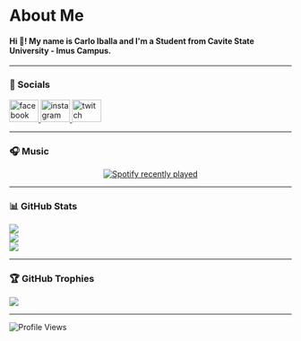 <h1 align="left">About Me</h1>

<h4 align="left">Hi 👋! My name is Carlo Iballa and I'm a Student from Cavite State University - Imus Campus.</h4>

---

### 📱 Socials

<div align="left">
  <a href="https://www.facebook.com/carlo.iballa.1/" target="_blank">
    <img src="https://raw.githubusercontent.com/maurodesouza/profile-readme-generator/master/src/assets/icons/social/facebook/default.svg" width="52" height="40" alt="facebook logo" />
  </a>
  <a href="https://www.instagram.com/caaarlooooo_/" target="_blank">
    <img src="https://raw.githubusercontent.com/maurodesouza/profile-readme-generator/master/src/assets/icons/social/instagram/default.svg" width="52" height="40" alt="instagram logo" />
  </a>
  <a href="https://www.twitch.tv/buuurst_" target="_blank">
    <img src="https://raw.githubusercontent.com/maurodesouza/profile-readme-generator/master/src/assets/icons/social/twitch/default.svg" width="52" height="40" alt="twitch logo" />
  </a>
</div>

---

### 🎧 Music

<div align="center">
  <a href="https://open.spotify.com/user/31ytbawcp4ixduutzozulig2og3u" target="_blank">
    <img src="https://spotify-recently-played-readme.vercel.app/api?user=31ytbawcp4ixduutzozulig2og3u&count=3&unique=true" alt="Spotify recently played" />
  </a>
</div>

---

### 📊 GitHub Stats

![](https://github-readme-stats.vercel.app/api?username=iballacarlo&theme=dark&hide_border=false&include_all_commits=false&count_private=false)<br/>
![](https://nirzak-streak-stats.vercel.app/?user=iballacarlo&theme=dark&hide_border=false)<br/>
![](https://github-readme-stats.vercel.app/api/top-langs/?username=iballacarlo&theme=dark&hide_border=false&include_all_commits=false&count_private=false&layout=compact)

---

### 🏆 GitHub Trophies

![](https://github-profile-trophy.vercel.app/?username=iballacarlo&theme=radical&no-frame=false&no-bg=true&margin-w=4)

---

![Profile Views](https://visitcount.itsvg.in/api?id=iballacarlo&label=Profile%20Views&color=6&icon=5)

<!-- Proudly created with GPRM ( https://gprm.itsvg.in ) -->
